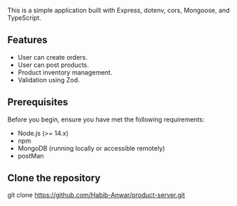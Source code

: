 This is a simple application built with Express, dotenv, cors, Mongoose, and TypeScript.

## Features

- User can create orders.
- User can post products.
- Product inventory management.
- Validation using Zod.

## Prerequisites

Before you begin, ensure you have met the following requirements:

- Node.js (>= 14.x)
- npm
- MongoDB (running locally or accessible remotely)
- postMan

## Clone the repository

git clone https://github.com/Habib-Anwar/product-server.git
